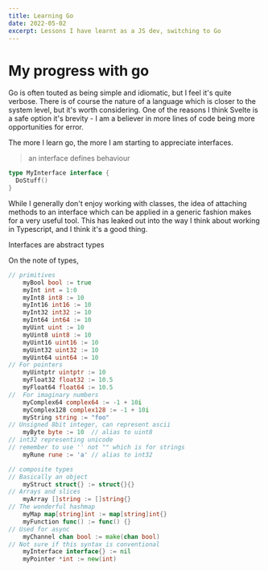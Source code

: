 ```yaml
---
title: Learning Go
date: 2022-05-02
excerpt: Lessons I have learnt as a JS dev, switching to Go
---
```


# My progress with go

Go is often touted as being simple and idiomatic, but I feel it's quite verbose. There is of course the nature of a language which is closer to the system level, but it's worth considering. One of the reasons I think Svelte is a safe option it's brevity - I am a believer in more lines of code being more opportunities for error.

The more I learn go, the more I am starting to appreciate interfaces. 
> an interface defines behaviour

```go
type MyInterface interface {
  DoStuff()
}
```
While I generally don't enjoy working with classes, the idea of attaching methods to an interface which can be applied in a generic fashion makes for a very useful tool. This has leaked out into the way I think about working in Typescript, and I think it's a good thing.

Interfaces are abstract types

On the note of types,

```go
// primitives
	myBool bool := true
	myInt int = 1:0
	myInt8 int8 := 10
	myInt16 int16 := 10
	myInt32 int32 := 10
	myInt64 int64 := 10
	myUint uint := 10
	myUint8 uint8 := 10
	myUint16 uint16 := 10
	myUint32 uint32 := 10
	myUint64 uint64 := 10
// For pointers
	myUintptr uintptr := 10
	myFloat32 float32 := 10.5
	myFloat64 float64 := 10.5
//  For imaginary numbers
	myComplex64 complex64 := -1 + 10i
	myComplex128 complex128 := -1 + 10i
	myString string := "foo"
// Unsigned 8bit integer, can represent ascii
	myByte byte := 10  // alias to uint8
// int32 representing unicode 
// remember to use '' not "" which is for strings
	myRune rune := 'a' // alias to int32

// composite types
// Basically an object
	myStruct struct{} := struct{}{}
// Arrays and slices
	myArray []string := []string{}
// The wonderful hashmap
	myMap map[string]int := map[string]int{}
	myFunction func() := func() {}
// Used for async
	myChannel chan bool := make(chan bool)
// Not sure if this syntax is conventional
	myInterface interface{} := nil
	myPointer *int := new(int)